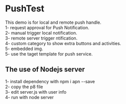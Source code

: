 # PushTest

This demo is for local and remote push handle. <br>
1- request approval for Push Notification.<br>
2- manual trigger local notification.<br>
3- remote server trigger ntification.<br>
4- custom category to show extra buttons and activities.<br>
5- embedded img.<br>
5- use the taget template for push service.<br>

## The use of Nodejs server 
1- install dependency with npm i apn --save<br>
2- copy the p8 file<br>
3- edit server.js with user info<br>
4- run with node server<br>

